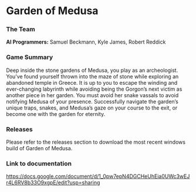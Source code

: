 # Garden of Medusa
### The Team
**AI Programmers:** Samuel Beckmann, Kyle James, Robert Reddick </br>

### Game Summary
Deep inside the stone gardens of Medusa, you play as an archeologist. You’ve found yourself thrown into the maze of stone while exploring an abandoned temple in Greece. It is up to you to escape the winding and ever-changing labyrinth while avoiding being the Gorgon’s next victim as another piece in her garden. You must avoid her snake vassals to avoid notifying Medusa of your presence. Successfully navigate the garden’s unique traps, snakes, and Medusa’s gaze on your course to the exit, or become one with the garden for eternity.

### Releases
Please refer to the releases section to download the most recent windows build of Garden of Medusa.

### Link to documentation
https://docs.google.com/document/d/1_0pw7epN4DGCHeUhEia0UWc3wEJr4L6RV8b33O9xgpE/edit?usp=sharing
